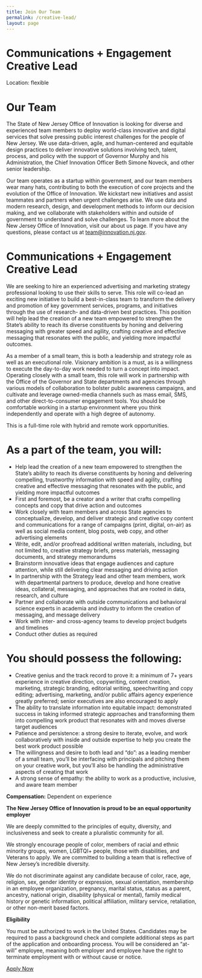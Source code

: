 ```yaml
---
title: Join Our Team
permalink: /creative-lead/
layout: page
---
```

# Communications + Engagement Creative Lead

Location: flexible

# Our Team
The State of New Jersey Office of Innovation is looking for diverse and experienced team members to deploy world-class innovative and digital services that solve pressing public interest challenges for the people of New Jersey. We use data-driven, agile, and human-centered and equitable design practices to deliver innovative solutions involving tech, talent, process, and policy with the support of Governor Murphy and his Administration, the Chief Innovation Officer Beth Simone Noveck, and other senior leadership.

Our team operates as a startup within government, and our team members wear many hats, contributing to both the execution of core projects and the evolution of the Office of Innovation. We kickstart new initiatives and assist teammates and partners when urgent challenges arise. We use data and modern research, design, and development methods to inform our decision making, and we collaborate with stakeholders within and outside of government to understand and solve challenges. To learn more about the New Jersey Office of Innovation, visit our about us page. If you have any questions, please contact us at team@innovation.nj.gov.

# Communications + Engagement Creative Lead

We are seeking to hire an experienced advertising and marketing strategy professional looking to use their skills to serve. This role will co-lead an exciting new initiative to build a best-in-class team to transform the delivery and promotion of key government services, programs, and initiatives through the use of research- and data-driven best practices. This position will help lead the creation of a new team empowered to strengthen the State’s ability to reach its diverse constituents by honing and delivering messaging with greater speed and agility, crafting creative and effective messaging that resonates with the public, and yielding more impactful outcomes.

As a member of a small team, this is both a leadership and strategy role as well as an executional role. Visionary ambition is a must, as is a willingness to execute the day-to-day work needed to turn a concept into impact. Operating closely with a small team, this role will work in partnership with the Office of the Governor and State departments and agencies through various models of collaboration to bolster public awareness campaigns, and cultivate and leverage owned-media channels such as mass email, SMS, and other direct-to-consumer engagement tools. You should be comfortable working in a startup environment where you think independently and operate with a high degree of autonomy.

This is a full-time role with hybrid and remote work opportunities.

# As a part of the team, you will:

- Help lead the creation of a new team empowered to strengthen the State’s ability to reach its diverse constituents by honing and delivering compelling, trustworthy information with speed and agility, crafting creative and effective messaging that resonates with the public, and yielding more impactful outcomes
- First and foremost, be a creator and a writer that crafts compelling concepts and copy that drive action and outcomes
- Work closely with team members and across State agencies to conceptualize, develop, and deliver strategic and creative copy content and communications for a range of campaigns (print, digital, on-air) as well as social media content, blog posts, web copy, and other advertising elements
- Write, edit, and/or proofread additional written materials, including, but not limited to, creative strategy briefs, press materials, messaging documents, and strategy memorandums
- Brainstorm innovative ideas that engage audiences and capture attention, while still delivering clear messaging and driving action
- In partnership with the Strategy lead and other team members, work with departmental partners to produce, develop and hone creative ideas, collateral, messaging, and approaches that are rooted in data, research, and culture
- Partner and collaborate with outside communications and behavioral science experts in academia and industry to inform the creation of messaging, and message delivery
- Work with inter- and cross-agency teams to develop project budgets and timelines
- Conduct other duties as required

# You should possess the following:

- Creative genius and the track record to prove it: a minimum of 7+ years experience in creative direction, copywriting, content creation, marketing, strategic branding, editorial writing, speechwriting and copy editing; advertising, marketing, and/or public affairs agency experience greatly preferred; senior executives are also encouraged to apply
- The ability to translate information into equitable impact: demonstrated success in taking informed strategic approaches and transforming them into compelling work product that resonates with and moves diverse target audiences
- Patience and persistence: a strong desire to iterate, evolve, and work collaboratively with inside and outside expertise to help you create the best work product possible
- The willingness and desire to both lead and “do”: as a leading member of a small team, you’ll be interfacing with principals and pitching them on your creative work, but you’ll also be handling the administrative aspects of creating that work
- A strong sense of empathy: the ability to work as a productive, inclusive, and aware team member

**Compensation:** Dependent on experience

**The New Jersey Office of Innovation is proud to be an equal opportunity employer**

We are deeply committed to the principles of equity, diversity, and inclusiveness and seek to create a pluralistic community for all.

We strongly encourage people of color, members of racial and ethnic minority groups, women, LGBTQI+ people, those with disabilities, and Veterans to apply. We are committed to building a team that is reflective of New Jersey’s incredible diversity.  

We do not discriminate against any candidate because of color, race, age, religion, sex, gender identity or expression, sexual orientation, membership in an employee organization, pregnancy, marital status, status as a parent, ancestry, national origin, disability (physical or mental), family medical history or genetic information, political affiliation, military service, retaliation, or other non-merit based factors.

**Eligibility**

You must be authorized to work in the United States. Candidates may be required to pass a background check and complete additional steps as part of the application and onboarding process. You will be considered an “at-will” employee, meaning both employer and employee have the right to terminate employment with or without cause or notice.   

<a class="usa-button" href="/creative-lead/">Apply Now</a>
